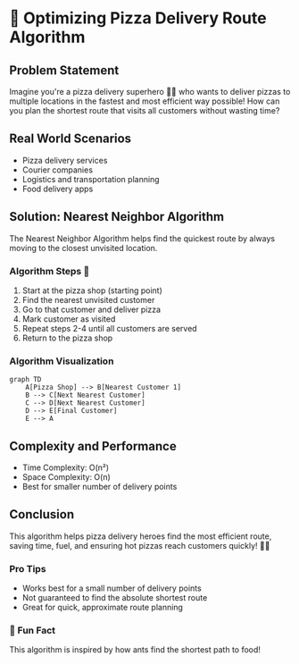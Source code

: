 # 🍕 Optimizing Pizza Delivery Route Algorithm

## Problem Statement
Imagine you're a pizza delivery superhero 🦸‍♀️ who wants to deliver pizzas to multiple locations in the fastest and most efficient way possible! How can you plan the shortest route that visits all customers without wasting time?

## Real World Scenarios
- Pizza delivery services
- Courier companies
- Logistics and transportation planning
- Food delivery apps

## Solution: Nearest Neighbor Algorithm

The Nearest Neighbor Algorithm helps find the quickest route by always moving to the closest unvisited location.

### Algorithm Steps 🛵
1. Start at the pizza shop (starting point)
2. Find the nearest unvisited customer
3. Go to that customer and deliver pizza
4. Mark customer as visited
5. Repeat steps 2-4 until all customers are served
6. Return to the pizza shop

### Algorithm Visualization

```mermaid
graph TD
    A[Pizza Shop] --> B[Nearest Customer 1]
    B --> C[Next Nearest Customer]
    C --> D[Next Nearest Customer]
    D --> E[Final Customer]
    E --> A
```

## Complexity and Performance
- Time Complexity: O(n²)
- Space Complexity: O(n)
- Best for smaller number of delivery points

## Conclusion
This algorithm helps pizza delivery heroes find the most efficient route, saving time, fuel, and ensuring hot pizzas reach customers quickly! 🍕🚀

### Pro Tips
- Works best for a small number of delivery points
- Not guaranteed to find the absolute shortest route
- Great for quick, approximate route planning

### 🌟 Fun Fact
This algorithm is inspired by how ants find the shortest path to food!